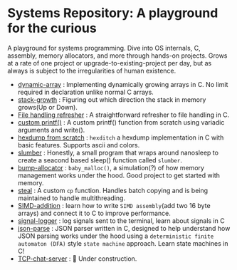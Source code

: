# Systems Repository: A playground for the curious

A playground for systems programming. Dive into OS internals, C, assembly, memory allocators, and more through hands-on projects.
Grows at a rate of one project or upgrade-to-existing-project per day, but as always is subject to the irregularities of human existence. 

- [dynamic-array](./dynamic-array/) : Implementing dynamically growing arrays in C. No limit required in declaration unlike normal C arrays.
- [stack-growth](./stack-growth/) : Figuring out which direction the stack in memory grows(Up or Down).
- [File handling refresher](./FileHandling/) : A straightforward refresher to file handling in C.
- [custom printf()](./custom-printf/) : A custom printf() function from scratch using variadic arguments and write().
- [hexdump from scratch](./hexdump-II/) : `hexditch` a hexdump implementation in C with basic features. Supports ascii and colors.
- [slumber](./slumber/) : Honestly, a small program that wraps around nanosleep to create a seacond based sleep() function called `slumber`.
- [bump-allocator](./baby_malloc/) :  `baby_malloc()`, a simulation(?) of how memory management works under the hood. Good project to get started with memory. 
- [steal](./steal/) : A custom `cp` function. Handles batch copying and is being maintained to handle multithreading.
- [SIMD-addition](./SIMD-addition/) : learn how to write `SIMD assembly`(add two 16 byte arrays) and connect it to C to improve performance.
- [signal-logger](./signal-logger/) : log signals sent to the terminal, learn about signals in C
- [json-parse](./json-parser/) : JSON parser written in C, designed to help understand how JSON parsing works under the hood using a `deterministic finite automaton (DFA)` style `state machine` approach. Learn state machines in C!
- [TCP-chat-server](./TCP-chat-server/) : 🚧 Under construction.
